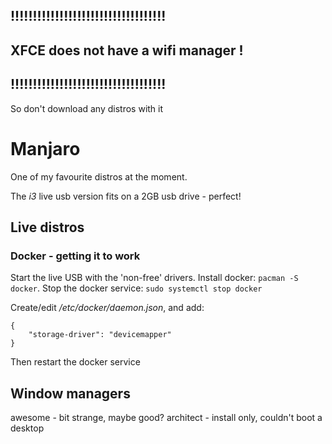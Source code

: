 ## !!!!!!!!!!!!!!!!!!!!!!!!!!!!!!!!!!!
## XFCE does not have a wifi manager !
## !!!!!!!!!!!!!!!!!!!!!!!!!!!!!!!!!!!
So don't download any distros with it

# Manjaro
One of my favourite distros at the moment.

The _i3_ live usb version fits on a 2GB usb drive - perfect!

## Live distros
### Docker - getting it to work
Start the live USB with the 'non-free' drivers.
Install docker: `pacman -S docker`.
Stop the docker service: `sudo systemctl stop docker`

Create/edit _/etc/docker/daemon.json_, and add:
```
{
    "storage-driver": "devicemapper"
}
```
Then restart the docker service

## Window managers
awesome - bit strange, maybe good?
architect - install only, couldn't boot a desktop